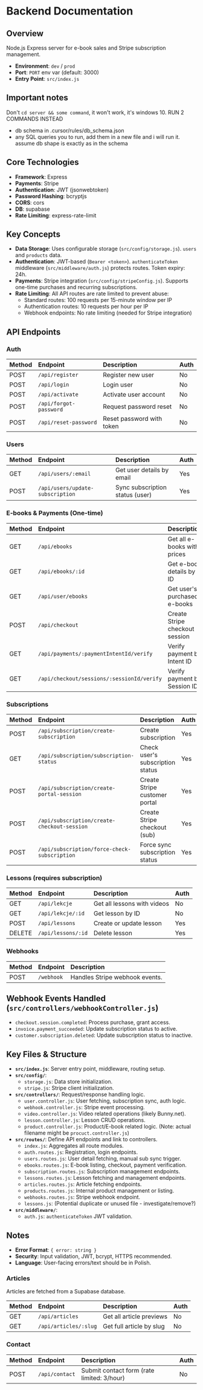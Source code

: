 # Backend Documentation

## Overview

Node.js Express server for e-book sales and Stripe subscription management.

- **Environment**: `dev` / `prod`
- **Port**: `PORT` env var (default: 3000)
- **Entry Point**: `src/index.js`

## Important notes

Don't `cd server && some command`, it won't work, it's windows 10. RUN 2 COMMANDS INSTEAD

- db schema in .cursor/rules/db_schema.json
- any SQL queries you to run, add them in a new file and i will run it. assume db shape is exactly as in the schema

## Core Technologies

- **Framework**: Express
- **Payments**: Stripe
- **Authentication**: JWT (jsonwebtoken)
- **Password Hashing**: bcryptjs
- **CORS**: cors
- **DB**: supabase
- **Rate Limiting**: express-rate-limit

## Key Concepts

- **Data Storage**: Uses configurable storage (`src/config/storage.js`). `users` and `products` data.
- **Authentication**: JWT-based (`Bearer <token>`). `authenticateToken` middleware (`src/middleware/auth.js`) protects routes. Token expiry: 24h.
- **Payments**: Stripe integration (`src/config/stripeConfig.js`). Supports one-time purchases and recurring subscriptions.
- **Rate Limiting**: All API routes are rate limited to prevent abuse:
  - Standard routes: 100 requests per 15-minute window per IP
  - Authentication routes: 10 requests per hour per IP
  - Webhook endpoints: No rate limiting (needed for Stripe integration)

## API Endpoints

### Auth

| Method | Endpoint               | Description               | Auth |
| :----- | :--------------------- | :------------------------ | :--- |
| POST   | `/api/register`        | Register new user         | No   |
| POST   | `/api/login`           | Login user                | No   |
| POST   | `/api/activate`        | Activate user account     | No   |
| POST   | `/api/forgot-password` | Request password reset    | No   |
| POST   | `/api/reset-password`  | Reset password with token | No   |

### Users

| Method | Endpoint                         | Description                     | Auth |
| :----- | :------------------------------- | :------------------------------ | :--- |
| GET    | `/api/users/:email`              | Get user details by email       | Yes  |
| POST   | `/api/users/update-subscription` | Sync subscription status (user) | Yes  |

### E-books & Payments (One-time)

| Method | Endpoint                                   | Description                    | Auth |
| :----- | :----------------------------------------- | :----------------------------- | :--- |
| GET    | `/api/ebooks`                              | Get all e-books with prices    | No   |
| GET    | `/api/ebooks/:id`                          | Get e-book details by ID       | No   |
| GET    | `/api/user/ebooks`                         | Get user's purchased e-books   | Yes  |
| POST   | `/api/checkout`                            | Create Stripe checkout session | No   |
| GET    | `/api/payments/:paymentIntentId/verify`    | Verify payment by Intent ID    | No   |
| GET    | `/api/checkout/sessions/:sessionId/verify` | Verify payment by Session ID   | No   |

### Subscriptions

| Method | Endpoint                                     | Description                      | Auth |
| :----- | :------------------------------------------- | :------------------------------- | :--- |
| POST   | `/api/subscription/create-subscription`      | Create subscription              | Yes  |
| GET    | `/api/subscription/subscription-status`      | Check user's subscription status | Yes  |
| POST   | `/api/subscription/create-portal-session`    | Create Stripe customer portal    | Yes  |
| POST   | `/api/subscription/create-checkout-session`  | Create Stripe checkout (sub)     | Yes  |
| POST   | `/api/subscription/force-check-subscription` | Force sync subscription status   | Yes  |

### Lessons (requires subscription)

| Method | Endpoint           | Description                 | Auth |
| :----- | :----------------- | :-------------------------- | :--- |
| GET    | `/api/lekcje`      | Get all lessons with videos | No   |
| GET    | `/api/lekcje/:id`  | Get lesson by ID            | No   |
| POST   | `/api/lessons`     | Create or update lesson     | Yes  |
| DELETE | `/api/lessons/:id` | Delete lesson               | Yes  |

### Webhooks

| Method | Endpoint   | Description                    |
| :----- | :--------- | :----------------------------- |
| POST   | `/webhook` | Handles Stripe webhook events. |

## Webhook Events Handled (`src/controllers/webhookController.js`)

- `checkout.session.completed`: Process purchase, grant access.
- `invoice.payment_succeeded`: Update subscription status to active.
- `customer.subscription.deleted`: Update subscription status to inactive.

## Key Files & Structure

- **`src/index.js`**: Server entry point, middleware, routing setup.
- **`src/config/`**:
  - `storage.js`: Data store initialization.
  - `stripe.js`: Stripe client initialization.
- **`src/controllers/`**: Request/response handling logic.
  - `user.controller.js`: User fetching, subscription sync, auth logic.
  - `webhook.controller.js`: Stripe event processing.
  - `video.controller.js`: Video related operations (likely Bunny.net).
  - `lesson.controller.js`: Lesson CRUD operations.
  - `product.controller.js`: Product/E-book related logic. (Note: actual filename might be `procuct.controller.js`)
- **`src/routes/`**: Define API endpoints and link to controllers.
  - `index.js`: Aggregates all route modules.
  - `auth.routes.js`: Registration, login endpoints.
  - `users.routes.js`: User detail fetching, manual sub sync trigger.
  - `ebooks.routes.js`: E-book listing, checkout, payment verification.
  - `subscription.routes.js`: Subscription management endpoints.
  - `lessons.routes.js`: Lesson fetching and management endpoints.
  - `articles.routes.js`: Article fetching endpoints.
  - `products.routes.js`: Internal product management or listing.
  - `webhooks.routes.js`: Stripe webhook endpoint.
  - `lessons.js`: (Potential duplicate or unused file - investigate/remove?)
- **`src/middleware/`**:
  - `auth.js`: `authenticateToken` JWT validation.

## Notes

- **Error Format**: `{ error: string }`
- **Security**: Input validation, JWT, bcrypt, HTTPS recommended.
- **Language**: User-facing errors/text should be in Polish.

### Articles

Articles are fetched from a Supabase database.

| Method | Endpoint              | Description              | Auth |
| :----- | :-------------------- | :----------------------- | :--- |
| GET    | `/api/articles`       | Get all article previews | No   |
| GET    | `/api/articles/:slug` | Get full article by slug | No   |

### Contact

| Method | Endpoint       | Description                                | Auth |
| :----- | :------------- | :----------------------------------------- | :--- |
| POST   | `/api/contact` | Submit contact form (rate limited: 3/hour) | No   |
